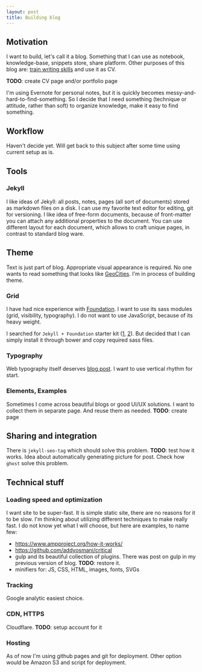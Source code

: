 ```yaml
---
layout: post
title: Building blog
---
```


## Motivation

I want to build, let's call it a blog. Something that I can use as notebook, knowledge-base, snippets store, share platform. Other purposes of this blog are: [train writing skills](/proofreading-software) and use it as CV.


**TODO**: create CV page and/or portfolio page

I'm using Evernote for personal notes, but it is quickly becomes messy-and-hard-to-find-something. So I decide that I need something (technique or attitude, rather than soft) to organize knowledge, make it easy to find something.

## Workflow

Haven't decide yet. Will get back to this subject after some time using current setup as is.

## Tools

### Jekyll

I like ideas of Jekyll: all posts, notes, pages (all sort of documents) stored as markdown files on a disk. I can use my favorite text editor for editing, git for versioning. I like idea of free-form documents, because of front-matter you can attach any additional properties to the document. You can use different layout for each document, which allows to craft unique pages, in contrast to standard blog ware.

## Theme

Text is just part of blog. Appropriate visual appearance is required. No one wants to read something that looks like [GeoCities](https://en.wikipedia.org/wiki/Yahoo!_GeoCities). I'm in process of building theme.

### Grid

I have had nice experience with [Foundation](http://foundation.zurb.com/). I want to use its sass modules (grid, visibility, typography). I do not want to use JavaScript, because of its heavy weight.

I searched for `Jekyll + Foundation` starter kit ([1](https://github.com/huphtur/jekyll-foundation-zurb-template), [2](https://www.chrisanthropic.com/blog/2014/integrating-the-foundation-zurb-grid-with-jekyll/)). But decided that I can simply install it through bower and copy required sass files.

### Typography

Web typography itself deserves [blog post](/web-typography). I want to use vertical rhythm for start.

### Elements, Examples

Sometimes I come across beautiful blogs or good UI/UX solutions. I want to collect them in separate page. And reuse them as needed. **TODO**: create page

## Sharing and integration

There is `jekyll-seo-tag` which should solve this problem. **TODO**: test how it works. Idea about automatically generating picture for post. Check how `ghost` solve this problem.

## Technical stuff

### Loading speed and optimization

I want site to be super-fast. It is simple static site, there are no reasons for it to be slow. I'm thinking about utilizing different techniques to make really fast. I do not know yet what I will choose, but here are examples, to name few:

- https://www.ampproject.org/how-it-works/
- https://github.com/addyosmani/critical
- gulp and its beautiful collection of plugins. There was post on gulp in my previous version of blog. **TODO**: restore it.
- minifiers for: JS, CSS, HTML, images, fonts, SVGs

### Tracking

Google analytic easiest choice.

### CDN, HTTPS

Cloudflare. **TODO**: setup account for it

### Hosting

As of now I'm using github pages and git for deployment. Other option would be Amazon S3 and script for deployment.

